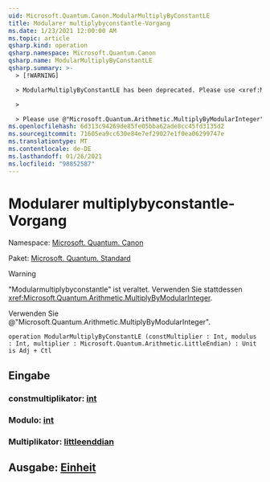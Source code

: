 ```yaml
---
uid: Microsoft.Quantum.Canon.ModularMultiplyByConstantLE
title: Modularer multiplybyconstantle-Vorgang
ms.date: 1/23/2021 12:00:00 AM
ms.topic: article
qsharp.kind: operation
qsharp.namespace: Microsoft.Quantum.Canon
qsharp.name: ModularMultiplyByConstantLE
qsharp.summary: >-
  > [!WARNING]

  > ModularMultiplyByConstantLE has been deprecated. Please use <xref:Microsoft.Quantum.Arithmetic.MultiplyByModularInteger> instead.

  >

  > Please use @"Microsoft.Quantum.Arithmetic.MultiplyByModularInteger".
ms.openlocfilehash: 6d313c94269de85fe05bba62ade8cc45fd3135d2
ms.sourcegitcommit: 71605ea9cc630e84e7ef29027e1f0ea06299747e
ms.translationtype: MT
ms.contentlocale: de-DE
ms.lasthandoff: 01/26/2021
ms.locfileid: "98852587"
---
```

# <a name="modularmultiplybyconstantle-operation"></a>Modularer multiplybyconstantle-Vorgang

Namespace: [Microsoft. Quantum. Canon](xref:Microsoft.Quantum.Canon)

Paket: [Microsoft. Quantum. Standard](https://nuget.org/packages/Microsoft.Quantum.Standard)


> [!WARNING]
> "Modularmultiplybyconstantle" ist veraltet. Verwenden Sie stattdessen <xref:Microsoft.Quantum.Arithmetic.MultiplyByModularInteger>.
>
> Verwenden Sie @"Microsoft.Quantum.Arithmetic.MultiplyByModularInteger".



```qsharp
operation ModularMultiplyByConstantLE (constMultiplier : Int, modulus : Int, multiplier : Microsoft.Quantum.Arithmetic.LittleEndian) : Unit is Adj + Ctl
```


## <a name="input"></a>Eingabe

### <a name="constmultiplier--int"></a>constmultiplikator: [int](xref:microsoft.quantum.lang-ref.int)




### <a name="modulus--int"></a>Modulo: [int](xref:microsoft.quantum.lang-ref.int)




### <a name="multiplier--littleendian"></a>Multiplikator: [littleenddian](xref:Microsoft.Quantum.Arithmetic.LittleEndian)





## <a name="output--unit"></a>Ausgabe: [Einheit](xref:microsoft.quantum.lang-ref.unit)


